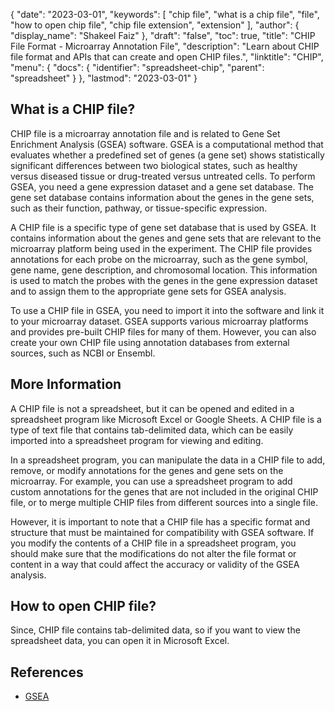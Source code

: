 {
  "date": "2023-03-01",
  "keywords": [
    "chip file",
    "what is a chip file",
    "file",
    "how to open chip file",
    "chip file extension",
    "extension"
  ],
  "author": {
    "display_name": "Shakeel Faiz"
  },
  "draft": "false",
  "toc": true,
  "title": "CHIP File Format - Microarray Annotation File",
  "description": "Learn about CHIP file format and APIs that can create and open CHIP files.",
  "linktitle": "CHIP",
  "menu": {
    "docs": {
      "identifier": "spreadsheet-chip",
      "parent": "spreadsheet"
    }
  },
  "lastmod": "2023-03-01"
}

## What is a CHIP file?

CHIP file is a microarray annotation file and is related to Gene Set Enrichment Analysis (GSEA) software. GSEA is a computational method that evaluates whether a predefined set of genes (a gene set) shows statistically significant differences between two biological states, such as healthy versus diseased tissue or drug-treated versus untreated cells. To perform GSEA, you need a gene expression dataset and a gene set database. The gene set database contains information about the genes in the gene sets, such as their function, pathway, or tissue-specific expression.

A CHIP file is a specific type of gene set database that is used by GSEA. It contains information about the genes and gene sets that are relevant to the microarray platform being used in the experiment. The CHIP file provides annotations for each probe on the microarray, such as the gene symbol, gene name, gene description, and chromosomal location. This information is used to match the probes with the genes in the gene expression dataset and to assign them to the appropriate gene sets for GSEA analysis.

To use a CHIP file in GSEA, you need to import it into the software and link it to your microarray dataset. GSEA supports various microarray platforms and provides pre-built CHIP files for many of them. However, you can also create your own CHIP file using annotation databases from external sources, such as NCBI or Ensembl.

## More Information

A CHIP file is not a spreadsheet, but it can be opened and edited in a spreadsheet program like Microsoft Excel or Google Sheets. A CHIP file is a type of text file that contains tab-delimited data, which can be easily imported into a spreadsheet program for viewing and editing.

In a spreadsheet program, you can manipulate the data in a CHIP file to add, remove, or modify annotations for the genes and gene sets on the microarray. For example, you can use a spreadsheet program to add custom annotations for the genes that are not included in the original CHIP file, or to merge multiple CHIP files from different sources into a single file.

However, it is important to note that a CHIP file has a specific format and structure that must be maintained for compatibility with GSEA software. If you modify the contents of a CHIP file in a spreadsheet program, you should make sure that the modifications do not alter the file format or content in a way that could affect the accuracy or validity of the GSEA analysis.

## How to open CHIP file?

Since, CHIP file contains tab-delimited data, so if you want to view the spreadsheet data, you can open it in Microsoft Excel.

## References
* [GSEA](https://en.wikipedia.org/wiki/Gene_set_enrichment_analysis)
